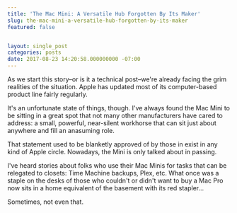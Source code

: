 ```yaml
---
title: 'The Mac Mini: A Versatile Hub Forgotten By Its Maker'
slug: the-mac-mini-a-versatile-hub-forgotten-by-its-maker
featured: false


layout: single_post
categories: posts
date: 2017-08-23 14:20:58.000000000 -07:00
---
```


As we start this story–or is it a technical post–we're already facing the grim realities of the situation. Apple has updated most of its computer-based product line fairly regularly.

It's an unfortunate state of things, though. I've always found the Mac Mini to be sitting in a great spot that not many other manufacturers have cared to address: a small, powerful, near-silent workhorse that can sit just about anywhere and fill an anasuming role.

That statement used to be blanketly approved of by those in exist in any kind of Apple circle. Nowadays, the Mini is only talked about in passing.

I've heard stories about folks who use their Mac Minis for tasks that can be relegated to closets: Time Machine backups, Plex, etc. What once was a staple on the desks of those who couldn't or didn't want to buy a Mac Pro now sits in a home equivalent of the basement with its red stapler…

Sometimes, not even that.

